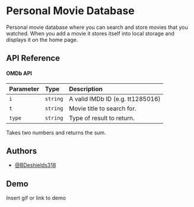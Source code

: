 # Personal Movie Database

Personal movie database where you can search and store movies that you watched. When you add a movie it stores itself into local storage and displays it on the home page.


## API Reference

#### OMDb API



| Parameter | Type     | Description                |
| :-------- | :------- | :------------------------- |
| `i` | `string` |A valid IMDb ID (e.g. tt1285016) |
| `t` | `string` | Movie title to search for. |
| `type` | `string` | 	Type of result to return. |



Takes two numbers and returns the sum.


## Authors

- [@BDeshields318](https://www.github.com/BDeshields318)


## Demo

Insert gif or link to demo

